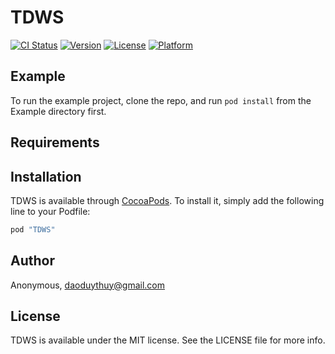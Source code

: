# TDWS

[![CI Status](http://img.shields.io/travis/Anonymous/TDWS.svg?style=flat)](https://travis-ci.org/Anonymous/TDWS)
[![Version](https://img.shields.io/cocoapods/v/TDWS.svg?style=flat)](http://cocoapods.org/pods/TDWS)
[![License](https://img.shields.io/cocoapods/l/TDWS.svg?style=flat)](http://cocoapods.org/pods/TDWS)
[![Platform](https://img.shields.io/cocoapods/p/TDWS.svg?style=flat)](http://cocoapods.org/pods/TDWS)

## Example

To run the example project, clone the repo, and run `pod install` from the Example directory first.

## Requirements

## Installation

TDWS is available through [CocoaPods](http://cocoapods.org). To install
it, simply add the following line to your Podfile:

```ruby
pod "TDWS"
```

## Author

Anonymous, daoduythuy@gmail.com

## License

TDWS is available under the MIT license. See the LICENSE file for more info.
